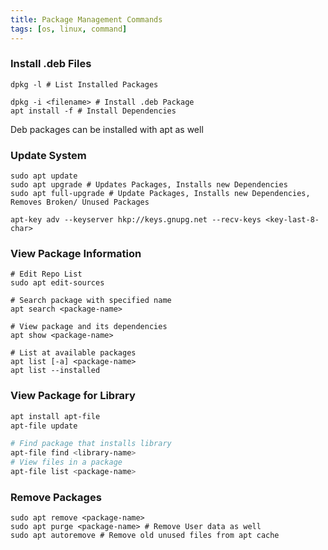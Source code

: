 ```yaml
---
title: Package Management Commands
tags: [os, linux, command]
---
```


### Install .deb Files

````shell
dpkg -l # List Installed Packages

dpkg -i <filename> # Install .deb Package
apt install -f # Install Dependencies
````

Deb packages can be installed with apt as well

### Update System

````shell
sudo apt update
sudo apt upgrade # Updates Packages, Installs new Dependencies
sudo apt full-upgrade # Update Packages, Installs new Dependencies, Removes Broken/ Unused Packages

apt-key adv --keyserver hkp://keys.gnupg.net --recv-keys <key-last-8-char>
````

### View Package Information

````shell
# Edit Repo List
sudo apt edit-sources

# Search package with specified name
apt search <package-name>

# View package and its dependencies
apt show <package-name>

# List at available packages
apt list [-a] <package-name>
apt list --installed
````

### View Package for Library

````bash
apt install apt-file
apt-file update

# Find package that installs library
apt-file find <library-name>
# View files in a package
apt-file list <package-name>
````

### Remove Packages

````shell
sudo apt remove <package-name>
sudo apt purge <package-name> # Remove User data as well
sudo apt autoremove # Remove old unused files from apt cache
````